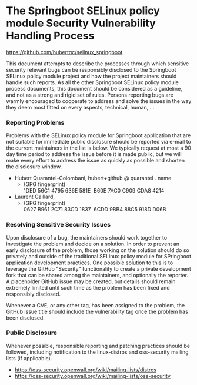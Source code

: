 The Springboot SELinux policy module Security Vulnerability Handling Process
=============================================================================

<https://github.com/hubertqc/selinux_springboot>

This document attempts to describe the processes through which sensitive
security relevant bugs can be responsibly disclosed to the Springboot SELinux
policy module project and how the project maintainers should handle such
reports.
As all the other Springboot SELinux policy module process documents, this
document should be considered as a guideline, and not as a strong and rigid
set of rules. Persons reporting bugs are warmly encouraged to cooperate to
address and solve the issues in the way they deem most fitted on every
aspects, technical, human, ...

### Reporting Problems

Problems with the SELinux policy module for Springboot application that are
not suitable for immediate public disclosure should be reported via e-mail
to the current maintainers in the list is below.
We typically request at most a 90 day time period to address the issue
before it is made public, but we will make every effort to address
the issue as quickly as possible and shorten the disclosure window.

* Hubert Quarantel-Colombani, hubert+github @ quarantel . name
  * (GPG fingerprint) 1DED 56C1 4795 636E 581E  B60E 7AC0 C909 CDA8 4214
* Laurent Gaillard,
  * (GPG fingerprint) 0627 B961 2C71 83CD 1837  6CDD 9BB4 88C5 918D D06B

### Resolving Sensitive Security Issues

Upon disclosure of a bug, the maintainers should work together to investigate
the problem and decide on a solution. In order to prevent an early disclosure
of the problem, those working on the solution should do so privately and
outside of the traditional SELinux policy module for SPringboot application
development practices. One possible solution to this is to leverage the
GitHub "Security" functionality to create a private development fork that can
be shared among the maintainers, and optionally the reporter. A placeholder
GitHub issue may be created, but details should remain extremely limited
until such time as the problem has been fixed and responsibly disclosed.

Whenever a CVE, or any other tag, has been assigned to the problem, the
GitHub issue title should include the vulnerability tag once the problem has
been disclosed.

### Public Disclosure

Whenever possible, responsible reporting and patching practices should be
followed, including notification to the linux-distros and oss-security mailing
lists (if applicable).

* <https://oss-security.openwall.org/wiki/mailing-lists/distros>
* <https://oss-security.openwall.org/wiki/mailing-lists/oss-security>